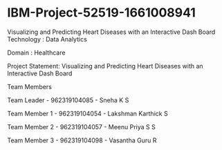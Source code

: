 # IBM-Project-52519-1661008941
Visualizing and Predicting Heart Diseases with an Interactive Dash Board
Technology : Data Analytics

Domain : Healthcare

Project Statement: Visualizing and Predicting Heart Diseases with an Interactive Dash Board

Team Members

Team Leader - 962319104085 - Sneha K S

Team Member 1 - 962319104054 - Lakshman Karthick S

Team Member 2 - 962319104057 - Meenu Priya S S

Team Member 3 - 962319104098 - Vasantha Guru R
